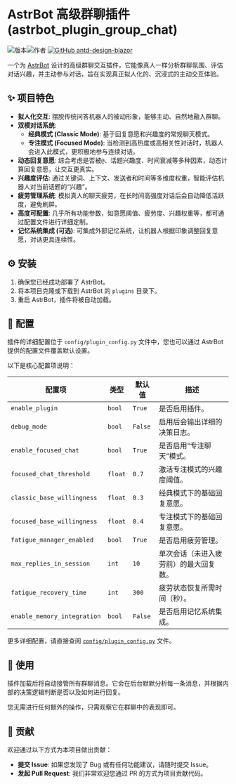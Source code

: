 # AstrBot 高级群聊插件 (astrbot_plugin_group_chat)

![版本](https://img.shields.io/badge/version-1.0.0-blue)![作者](https://img.shields.io/badge/author-qa296-brightgreen)
[![GitHub antd-design-blazor](https://img.shields.io/github/stars/qa296/astrbot_plugin_group_chat?style=social)](https://github.com/qa296/astrbot_plugin_group_chat)

一个为 [AstrBot](https://github.com/your-astrbot-repo-link) 设计的高级群聊交互插件，它能像真人一样分析群聊氛围、评估对话兴趣，并主动参与对话，旨在实现真正拟人化的、沉浸式的主动交互体验。

## ✨ 项目特色

- **拟人化交互**: 摆脱传统问答机器人的被动形象，能够主动、自然地融入群聊。
- **双模对话系统**:
    - **经典模式 (Classic Mode)**: 基于回复意愿和兴趣度的常规聊天模式。
    - **专注模式 (Focused Mode)**: 当检测到高热度或高相关性对话时，机器人会进入此模式，更积极地参与连续对话。
- **动态回复意愿**: 综合考虑是否被`@`、话题兴趣度、时间衰减等多种因素，动态计算回复意愿，让交互更真实。
- **兴趣度评估**: 通过关键词、上下文、发送者和时间等多维度权重，智能评估机器人对当前话题的“兴趣”。
- **疲劳管理系统**: 模拟真人的聊天疲劳，在长时间高强度对话后会自动降低活跃度，避免刷屏。
- **高度可配置**: 几乎所有功能参数，如意愿阈值、疲劳度、兴趣权重等，都可通过配置文件进行详细定制。
- **记忆系统集成 (可选)**: 可集成外部记忆系统，让机器人根据印象调整回复意愿，对话更具连续性。

## ⚙️ 安装

1.  确保您已经成功部署了 AstrBot。
2.  将本项目克隆或下载到 AstrBot 的 `plugins` 目录下。
3.  重启 AstrBot，插件将被自动加载。

## 🔧 配置

插件的详细配置位于 `config/plugin_config.py` 文件中，您也可以通过 AstrBot 提供的配置文件覆盖默认设置。

以下是核心配置项说明：

| 配置项                          | 类型    | 默认值 | 描述                                           |
| ------------------------------- | ------- | ------ | ---------------------------------------------- |
| `enable_plugin`                 | `bool`  | `True` | 是否启用插件。                                 |
| `debug_mode`                    | `bool`  | `False`| 启用后会输出详细的决策日志。                   |
| `enable_focused_chat`           | `bool`  | `True` | 是否启用“专注聊天”模式。                       |
| `focused_chat_threshold`        | `float` | `0.7`  | 激活专注模式的兴趣度阈值。                     |
| `classic_base_willingness`      | `float` | `0.3`  | 经典模式下的基础回复意愿。                     |
| `focused_base_willingness`      | `float` | `0.4`  | 专注模式下的基础回复意愿。                     |
| `fatigue_manager_enabled`       | `bool`  | `True` | 是否启用疲劳管理。                             |
| `max_replies_in_session`        | `int`   | `10`   | 单次会话（未进入疲劳前）的最大回复数。         |
| `fatigue_recovery_time`         | `int`   | `300`  | 疲劳状态恢复所需时间（秒）。                   |
| `enable_memory_integration`     | `bool`  | `False`| 是否启用记忆系统集成。                         |

更多详细配置，请直接查阅 [`config/plugin_config.py`](config/plugin_config.py) 文件。

## 🚀 使用

插件加载后将自动接管所有群聊消息。它会在后台默默分析每一条消息，并根据内部的决策逻辑判断是否以及如何进行回复。

您无需进行任何额外的操作，只需观察它在群聊中的表现即可。

## 🤝 贡献

欢迎通过以下方式为本项目做出贡献：

-   **提交 Issue**: 如果您发现了 Bug 或有任何功能建议，请随时提交 Issue。
-   **发起 Pull Request**: 我们非常欢迎您通过 PR 的方式为项目贡献代码。

